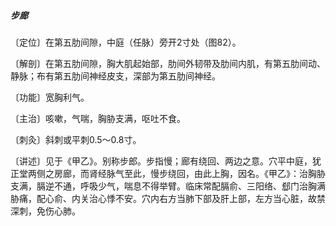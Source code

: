 ##### 步廊

〔定位〕在第五肋间隙，中庭（任脉）旁开2寸处（图82）。

〔解剖〕在第五肋间隙，胸大肌起始部，肋间外韧带及肋间内肌，有第五肋间动、静脉；布有第五肋间神经皮支，深部为第五肋间神经。

〔功能〕宽胸利气。

〔主治〕咳嗽，气喘，胸胁支满，呕吐不食。

〔刺灸〕斜刺或平刺0.5〜0.8寸。

〔讲述〕见于《甲乙》。别称步郎。步指慢；廊有绕回、两边之意。穴平中庭，犹正堂两侧之房廊，而肾经脉气至此，慢步绕回，由此上胸，因名。《甲乙》：治胸胁支满，膈逆不通，呼吸少气，喘息不得举臂。临床常配膈俞、三阳络、郄门治胸满胁痛，配心俞、内关治心悸不安。穴内右方当肺下部及肝上部，左方当心脏，故禁深刺，免伤心肺。
